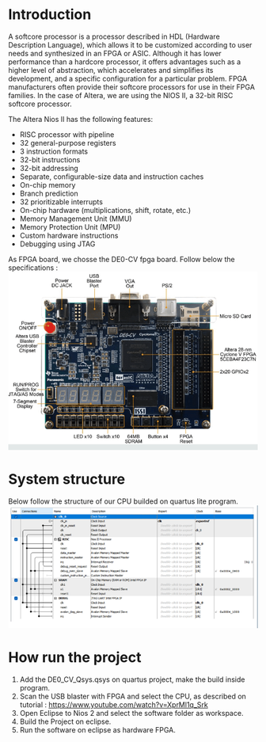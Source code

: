 # Introduction

A softcore processor is a processor described in HDL (Hardware Description Language), which allows it to be customized according to user needs and synthesized in an FPGA or ASIC. Although it has lower performance than a hardcore processor, it offers advantages such as a higher level of abstraction, which accelerates and simplifies its development, and a specific configuration for a particular problem. FPGA manufacturers often provide their softcore processors for use in their FPGA families. In the case of Altera, we are using the NIOS II, a 32-bit RISC softcore processor.

The Altera Nios II has the following features:

 - RISC processor with pipeline
 - 32 general-purpose registers
 - 3 instruction formats
 - 32-bit instructions
 - 32-bit addressing
 - Separate, configurable-size data and instruction caches
 - On-chip memory
 - Branch prediction
 - 32 prioritizable interrupts
 - On-chip hardware (multiplications, shift, rotate, etc.)
 - Memory Management Unit (MMU)
 - Memory Protection Unit (MPU)
 - Custom hardware instructions
 - Debugging using JTAG

As FPGA board, we chosse the DE0-CV fpga board. Follow below the specifications :
![Description](images/fpga.png)


# System structure

Below follow the structure of our CPU builded on quartus lite program.
![Description](images/nios2.png)

# How run the project

1. Add the DE0_CV_Qsys.qsys on quartus project, make the build inside program.
2. Scan the USB blaster with FPGA and select the CPU, as described on tutorial : https://www.youtube.com/watch?v=XprMl1q_Srk
3. Open Eclipse to Nios 2 and select the software folder as workspace.
4. Build the Project on eclipse.
5. Run the software on eclipse as hardware FPGA.
